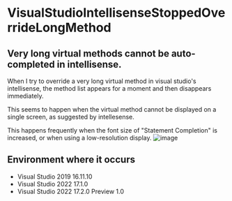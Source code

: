 # VisualStudioIntellisenseStoppedOverrideLongMethod

## Very long virtual methods cannot be auto-completed in intellisense.

When I try to override a very long virtual method in visual studio's intellisense, the method list appears for a moment and then disappears immediately.

This seems to happen when the virtual method cannot be displayed on a single screen, as suggested by intellesense.

This happens frequently when the font size of "Statement Completion" is increased, or when using a low-resolution display.
![image](https://user-images.githubusercontent.com/83535794/155533799-563414d3-ad97-46e4-a36f-843e3758d281.png)


## Environment where it occurs

* Visual Studio 2019 16.11.10
* Visual Studio 2022 17.1.0
* Visual Studio 2022 17.2.0 Preview 1.0

